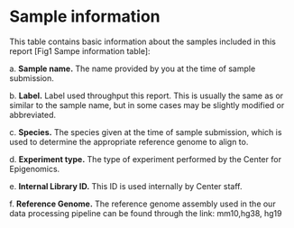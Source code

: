 # Sample information 
This table contains basic information about the samples included in
this report [Fig1 Sampe information table]:

a. **Sample name.** The name provided by you at the time of sample
submission.

b. **Label.** Label used throughput this report. This is usually the
same as or similar to the sample name, but in some cases may be
slightly modified or abbreviated.

c. **Species.** The species given at the time of sample submission,
which is used to determine the appropriate reference genome to align
to.

d. **Experiment type.** The type of experiment performed by the Center for
Epigenomics.

e. **Internal Library ID.** This ID is used internally by Center staff.

f. **Reference Genome.** The reference genome assembly used in the our
data processing pipeline can be found through the link: mm10,hg38,
hg19 
